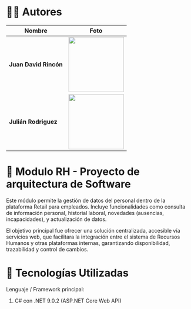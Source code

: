 # 👨‍💻 Autores

| Nombre               | Foto |
|----------------------|------|
| **Juan David Rincón** | <img src="https://github.com/user-attachments/assets/b54a095e-bd7c-4e3f-b383-b6e8e0977e52" width="150"/> |
| **Julián Rodriguez** | <img src="https://github.com/user-attachments/assets/afdfeff6-8865-433a-8ed8-89503c0c6e2d" width="150"/> |

# 📌 Modulo RH - Proyecto de arquitectura de Software
Este módulo permite la gestión de datos del personal dentro de la plataforma Retail para empleados. Incluye funcionalidades como consulta de información personal, historial laboral, novedades (ausencias, incapacidades), y actualización de datos.

El objetivo principal fue ofrecer una solución centralizada, accesible vía servicios web, que facilitara la integración entre el sistema de Recursos Humanos y otras plataformas internas, garantizando disponibilidad, trazabilidad y control de cambios.

# 🚀 Tecnologías Utilizadas
Lenguaje / Framework principal:
1. C# con .NET 9.0.2 (ASP.NET Core Web API)



